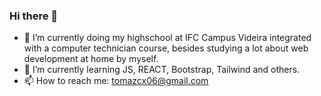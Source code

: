 ### Hi there 👋

- 🔭 I’m currently doing my highschool at IFC Campus Videira integrated with a computer technician course, besides studying a lot about web development at home by myself.
- 🌱 I’m currently learning JS, REACT, Bootstrap, Tailwind and others.
- 📫 How to reach me: tomazcx06@gmail.com
